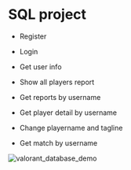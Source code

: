 # SQL project

- Register
- Login
- Get user info

- Show all players report
- Get reports by username

- Get player detail by username
- Change playername and tagline

- Get match by username

![valorant_database_demo](https://user-images.githubusercontent.com/78261243/172040781-64d0bae5-757d-4723-aa95-9691a5b54c5a.png)
